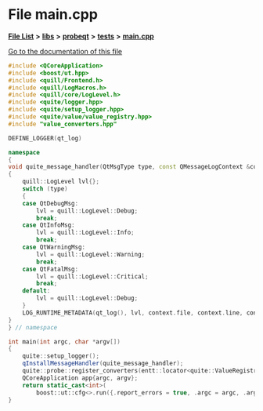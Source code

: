 

# File main.cpp

[**File List**](files.md) **>** [**libs**](dir_6719ab1f1f7655efc2fa43f7eb574fd1.md) **>** [**probeqt**](dir_22ab9f3959c1273824a5221c73ee839d.md) **>** [**tests**](dir_c1613d43beada98aaa8aaa25db1fb827.md) **>** [**main.cpp**](probeqt_2tests_2main_8cpp.md)

[Go to the documentation of this file](probeqt_2tests_2main_8cpp.md)


```C++
#include <QCoreApplication>
#include <boost/ut.hpp>
#include <quill/Frontend.h>
#include <quill/LogMacros.h>
#include <quill/core/LogLevel.h>
#include <quite/logger.hpp>
#include <quite/setup_logger.hpp>
#include <quite/value/value_registry.hpp>
#include "value_converters.hpp"

DEFINE_LOGGER(qt_log)

namespace
{
void quite_message_handler(QtMsgType type, const QMessageLogContext &context, const QString &msg)
{
    quill::LogLevel lvl{};
    switch (type)
    {
    case QtDebugMsg:
        lvl = quill::LogLevel::Debug;
        break;
    case QtInfoMsg:
        lvl = quill::LogLevel::Info;
        break;
    case QtWarningMsg:
        lvl = quill::LogLevel::Warning;
        break;
    case QtFatalMsg:
        lvl = quill::LogLevel::Critical;
        break;
    default:
        lvl = quill::LogLevel::Debug;
    }
    LOG_RUNTIME_METADATA(qt_log(), lvl, context.file, context.line, context.function, "{}", msg.toStdString());
}
} // namespace

int main(int argc, char *argv[])
{
    quite::setup_logger();
    qInstallMessageHandler(quite_message_handler);
    quite::probe::register_converters(entt::locator<quite::ValueRegistry>::emplace());
    QCoreApplication app{argc, argv};
    return static_cast<int>(
        boost::ut::cfg<>.run({.report_errors = true, .argc = argc, .argv = const_cast<const char **>(argv)}));
}
```


